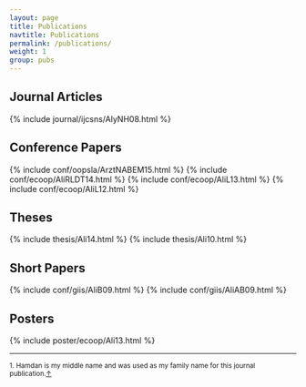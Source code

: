 ```yaml
---
layout: page
title: Publications
navtitle: Publications
permalink: /publications/
weight: 1
group: pubs
---
```


## Journal Articles ##
{% include journal/ijcsns/AlyNH08.html %}

## Conference Papers ##
{% include conf/oopsla/ArztNABEM15.html %}
{% include conf/ecoop/AliRLDT14.html %}
{% include conf/ecoop/AliL13.html %}
{% include conf/ecoop/AliL12.html %}

## Theses ##
{% include thesis/Ali14.html %}
{% include thesis/Ali10.html %}

## Short Papers ##
{% include conf/giis/AliB09.html %}
{% include conf/giis/AliAB09.html %}

## Posters ##
{% include poster/ecoop/Ali13.html %}

---

<sup id="fn1">1. Hamdan is my middle name and was used as my family name for this journal publication.<a href="#ref1" title="Jump back">&uarr;</a></sup>
